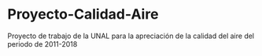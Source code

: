 # Proyecto-Calidad-Aire
Proyecto de trabajo de la UNAL para la apreciación de la calidad del aire del periodo de 2011-2018
